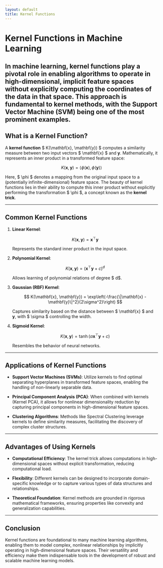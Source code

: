 ```yaml
---
layout: default
title: Kernel Functions
---
```



# Kernel Functions in Machine Learning

In machine learning, **kernel functions** play a pivotal role in enabling algorithms to operate in high-dimensional, implicit feature spaces without explicitly computing the coordinates of the data in that space. This approach is fundamental to **kernel methods**, with the Support Vector Machine (SVM) being one of the most prominent examples.
---

## What is a Kernel Function?

A **kernel function** $ K(\mathbf{x}, \mathbf{y}) $ computes a similarity measure between two input vectors $ \mathbf{x} $ and $\mathbf{y}$. Mathematically, it represents an inner product in a transformed feature space:

$$
K(\mathbf{x}, \mathbf{y}) = \langle \phi(\mathbf{x}), \phi(\mathbf{y}) \rangle
$$

Here, $ \phi $ denotes a mapping from the original input space to a (potentially infinite-dimensional) feature space. The beauty of kernel functions lies in their ability to compute this inner product without explicitly performing the transformation $ \phi $, a concept known as the **kernel trick**.

---

## Common Kernel Functions

1. **Linear Kernel**:

   $$
   K(\mathbf{x}, \mathbf{y}) = \mathbf{x}^\top \mathbf{y}
   $$
   
   Represents the standard inner product in the input space.

3. **Polynomial Kernel**:

   $$
   K(\mathbf{x}, \mathbf{y}) = (\mathbf{x}^\top \mathbf{y} + c)^d
   $$
   
   Allows learning of polynomial relations of degree $ d$.

5. **Gaussian (RBF) Kernel**:

   $$
   K(\mathbf{x}, \mathbf{y}) = \exp\left(-\frac{\|\mathbf{x} - \mathbf{y}\|^2}{2\sigma^2}\right)
   $$
   
   Captures similarity based on the distance between $ \mathbf{x} $ and $\mathbf{y}$, with $ \sigma $ controlling the width.

7. **Sigmoid Kernel**:

   $$
   K(\mathbf{x}, \mathbf{y}) = \tanh(\alpha \mathbf{x}^\top \mathbf{y} + c)
   $$
   
   Resembles the behavior of neural networks.

---

## Applications of Kernel Functions

- **Support Vector Machines (SVMs)**: Utilize kernels to find optimal separating hyperplanes in transformed feature spaces, enabling the handling of non-linearly separable data. 

- **Principal Component Analysis (PCA)**: When combined with kernels (Kernel PCA), it allows for nonlinear dimensionality reduction by capturing principal components in high-dimensional feature spaces.

- **Clustering Algorithms**: Methods like Spectral Clustering leverage kernels to define similarity measures, facilitating the discovery of complex cluster structures.

---

## Advantages of Using Kernels

- **Computational Efficiency**: The kernel trick allows computations in high-dimensional spaces without explicit transformation, reducing computational load.

- **Flexibility**: Different kernels can be designed to incorporate domain-specific knowledge or to capture various types of data structures and relationships.

- **Theoretical Foundation**: Kernel methods are grounded in rigorous mathematical frameworks, ensuring properties like convexity and generalization capabilities.

---

## Conclusion

Kernel functions are foundational to many machine learning algorithms, enabling them to model complex, nonlinear relationships by implicitly operating in high-dimensional feature spaces. Their versatility and efficiency make them indispensable tools in the development of robust and scalable machine learning models.
